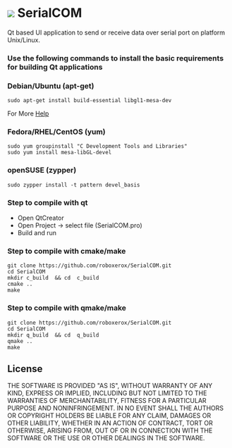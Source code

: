 # ![](https://github.com/roboxerox/SerialCOM/blob/main/images/Connections.png) SerialCOM
Qt based UI application to send or receive data over serial port on platform Unix/Linux.


### Use the following commands to install the basic requirements for building Qt applications

### Debian/Ubuntu (apt-get)

	sudo apt-get install build-essential libgl1-mesa-dev
	
For More [Help](https://wiki.qt.io/Install_Qt_5_on_Ubuntu)

### Fedora/RHEL/CentOS (yum)

	sudo yum groupinstall "C Development Tools and Libraries"
	sudo yum install mesa-libGL-devel

### openSUSE (zypper)

	sudo zypper install -t pattern devel_basis


### Step to compile with qt

- Open QtCreator
- Open Project -> select file (SerialCOM.pro)
- Build and run

### Step to compile with cmake/make

	git clone https://github.com/roboxerox/SerialCOM.git
	cd SerialCOM
	mkdir c_build  && cd  c_build
	cmake ..
	make
	
### Step to compile with qmake/make

	git clone https://github.com/roboxerox/SerialCOM.git
	cd SerialCOM
	mkdir q_build  && cd  q_build
	qmake ..
	make




## License
THE SOFTWARE IS PROVIDED "AS IS", WITHOUT WARRANTY OF ANY KIND, EXPRESS OR
IMPLIED, INCLUDING BUT NOT LIMITED TO THE WARRANTIES OF MERCHANTABILITY,
FITNESS FOR A PARTICULAR PURPOSE AND NONINFRINGEMENT. IN NO EVENT SHALL THE
AUTHORS OR COPYRIGHT HOLDERS BE LIABLE FOR ANY CLAIM, DAMAGES OR OTHER
LIABILITY, WHETHER IN AN ACTION OF CONTRACT, TORT OR OTHERWISE, ARISING FROM,
OUT OF OR IN CONNECTION WITH THE SOFTWARE OR THE USE OR OTHER DEALINGS IN THE
SOFTWARE.
